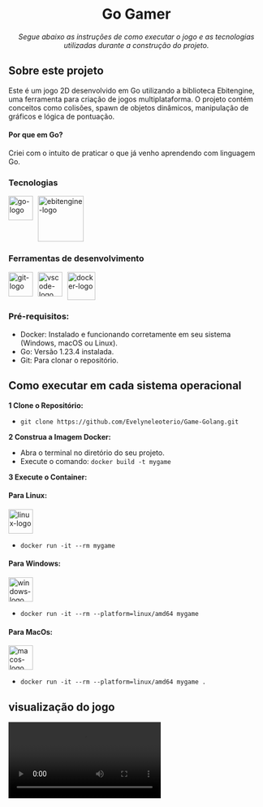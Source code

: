 <h1 align="center">Go Gamer</h1>
<p align="center"><i>Segue abaixo as instruções de como executar o jogo e as tecnologias utilizadas durante a construção do projeto.</i></p>

## Sobre este projeto

Este é um jogo 2D desenvolvido em Go utilizando a biblioteca Ebitengine, uma ferramenta para criação de jogos multiplataforma. O projeto contém conceitos como colisões, spawn de objetos dinâmicos, manipulação de gráficos e lógica de pontuação.

#### Por que em Go?

Criei com o intuito de praticar o que já venho aprendendo com linguagem Go.

### Tecnologias

<p style="display: flex; gap: 10px;">
  <img width="48" src="https://miro.medium.com/v2/resize:fit:600/1*i2skbfmDsHayHhqPfwt6pA.png" alt="go-logo"/>
  <img width="90" src="https://ebitengine.org/images/share.png" alt="ebitengine-logo"/>
</p>


### Ferramentas de desenvolvimento
<p style="display: flex; gap: 10px;">
  <img width="48" src="https://img.icons8.com/?size=100&id=20906&format=png&color=000000" alt="git-logo"/>
  <img width="48" src="https://img.icons8.com/?size=100&id=0OQR1FYCuA9f&format=png&color=000000" alt="vscode-logo"/>
  <img width="55" src="https://img.icons8.com/?size=100&id=22813&format=png&color=000000" alt="docker-logo"/>
</p>


### Pré-requisitos:

* Docker: Instalado e funcionando corretamente em seu sistema (Windows, macOS ou Linux).
* Go: Versão 1.23.4 instalada.
* Git: Para clonar o repositório.

## Como executar em cada sistema operacional

**1 Clone o Repositório:**
 - `git clone https://github.com/Evelyneleoterio/Game-Golang.git`

**2 Construa a Imagem Docker:**
- Abra o terminal no diretório do seu projeto.
- Execute o comando: `docker build -t mygame`

**3 Execute o Container:**
#### Para Linux:

<img width="48" src="https://img.icons8.com/?size=100&id=17842&format=png&color=000000" alt="linux-logo"/> 

-  `docker run -it --rm mygame `

#### Para Windows:
<img width="48" src="https://img.icons8.com/?size=100&id=gXoJoyTtYXFg&format=png&color=000000" alt="windows-logo"/>

- `docker run -it --rm --platform=linux/amd64 mygame`

#### Para MacOs:
<img width="48" src="https://img.icons8.com/?size=100&id=uoRwwh0lz3Jp&format=png&color=000000" alt="macos-logo"/>

- `docker run -it --rm --platform=linux/amd64 mygame .`

## visualização do jogo

![game GIF](assets/video.webm)

